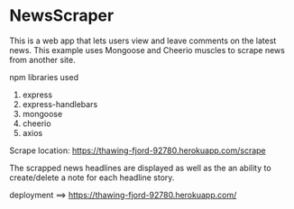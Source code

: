 # NewsScraper

This is a web app that lets users view and leave comments on the latest news. This example uses Mongoose and Cheerio muscles to scrape news from another site.

npm libraries used

   1. express
   2. express-handlebars
   3. mongoose
   4. cheerio
   5. axios


Scrape location: 
https://thawing-fjord-92780.herokuapp.com/scrape

The scrapped news headlines are displayed as well as the an ability to create/delete a note for each headline story.

 deployment ==> https://thawing-fjord-92780.herokuapp.com/
